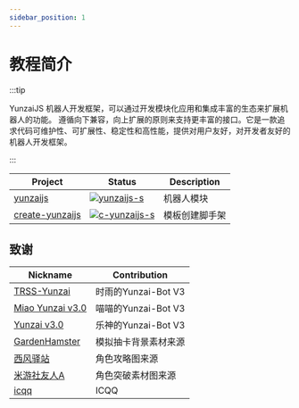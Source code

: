```yaml
---
sidebar_position: 1
---
```


# 教程简介

:::tip

YunzaiJS 机器人开发框架，可以通过开发模块化应用和集成丰富的生态来扩展机器人的功能。 遵循向下兼容，向上扩展的原则来支持更丰富的接口。它是一款追求代码可维护性、可扩展性、稳定性和高性能，提供对用户友好，对开发者友好的机器人开发框架。

:::

| Project           | Status                          | Description    |
| ----------------- | ------------------------------- | -------------- |
| [yunzaijs]        | [![yunzaijs-s]][yunzaijs-p]     | 机器人模块     |
| [create-yunzaijs] | [![c-yunzaijs-s]][c-yunzaijs-p] | 模板创建脚手架 |

[yunzaijs]: https://github.com/yunzaijs/core
[yunzaijs-s]: https://img.shields.io/npm/v/yunzaijs.svg
[yunzaijs-p]: https://www.npmjs.com/package/yunzaijs
[create-yunzaijs]: https://github.com/yunzaijs/packages/create-yunzaijs
[c-yunzaijs-s]: https://img.shields.io/npm/v/create-yunzaijs.svg
[c-yunzaijs-p]: https://www.npmjs.com/package/create-yunzaijs

## 致谢

| Nickname           | Contribution         |
| ------------------ | -------------------- |
| [TRSS-Yunzai]      | 时雨的Yunzai-Bot V3  |
| [Miao Yunzai v3.0] | 喵喵的Yunzai-Bot V3  |
| [Yunzai v3.0]      | 乐神的Yunzai-Bot V3  |
| [GardenHamster]    | 模拟抽卡背景素材来源 |
| [西风驿站]         | 角色攻略图来源       |
| [米游社友人A]      | 角色突破素材图来源   |
| [icqq]             | ICQQ                 |

[TRSS-Yunzai]: https://github.com/TimeRainStarSky/Yunzai
[Miao Yunzai v3.0]: https://github.com/yoimiya-kokomi/Miao-Yunzai
[Yunzai v3.0]: https://gitee.com/le-niao/Yunzai-Bot
[GardenHamster]: https://github.com/GardenHamster/GenshinPray
[西风驿站]: https://bbs.mihoyo.com/ys/collection/839181
[米游社友人A]: https://bbs.mihoyo.com/ys/collection/428421
[icqq]: https://github.com/icqqjs/icqq

